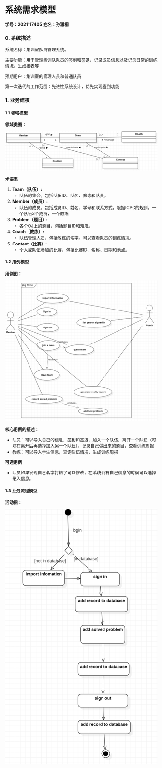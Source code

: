 # 系统需求模型

**学号：2021117405**
**姓名：孙潇桐**

### 0. 系统描述

系统名称：集训室队员管理系统。

主要功能：用于管理集训队队员的签到和签退，记录成员信息以及记录日常的训练情况，生成报表等

预期用户：集训室的管理人员和普通队员

第一次迭代的工作范围：先进性系统设计，优先实现签到功能

### 1. 业务建模

#### 1.1 领域模型

**领域类图：**

![image-20231207093809485](需求/image-20231207093809485.png)

**术语表**

1. **Team（队伍）:**
   - 队伍的集合，包括队伍ID、队名、教练和队员。
2. **Member（成员）:**
   - 队伍的成员，包括成员ID、姓名、学号和联系方式，根据ICPC的规则，一个队伍3个成员，一个教练
3. **Problem（题目）:**
   - 各个OJ上的题目，包括题目ID和难度。
4. **Coach（教练）:**
   - 队伍管理人员，包括教练的名字。可以查看队员的训练情况。
5. **Contest（比赛）:**
   - 个人或队伍参加的比赛，包括比赛ID、名称、日期和地点。

#### 1.2 用例模型

**用例图：**

![image-20231207104105254](需求/image-20231207104105254.png)

**核心用例的描述：**

+ 队员：可以导入自己的信息，签到和签退，加入一个队伍，离开一个队伍（可以在离开后再选择加入另一个队伍），记录自己做出来的题目，查看训练周报
+ 教练：可以导入学生信息，查询队伍情况，生成训练周报

**可选用例**

+ 队员如果发现自己名字打错了可以修改，在系统没有自己信息的时候可以选择录入信息。

#### 1.3 业务流程模型

**活动图：**

![image-20231207112431488](需求/image-20231207112431488.png)



